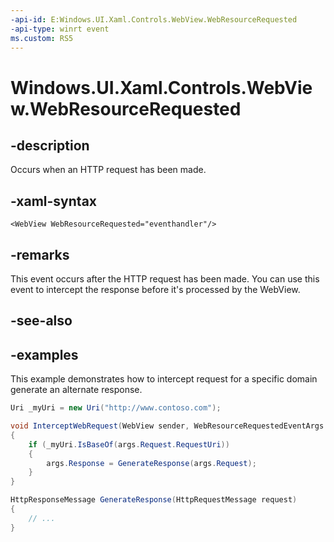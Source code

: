 ```yaml
---
-api-id: E:Windows.UI.Xaml.Controls.WebView.WebResourceRequested
-api-type: winrt event
ms.custom: RS5
---
```


<!-- Event syntax.
public event TypedEventHandler WebResourceRequested<WebView, WebViewWebResourceRequestedEventArgs>
-->

# Windows.UI.Xaml.Controls.WebView.WebResourceRequested

## -description

Occurs when an HTTP request has been made.

## -xaml-syntax

```xaml
<WebView WebResourceRequested="eventhandler"/>
```

## -remarks

This event occurs after the HTTP request has been made. You can use this event to intercept the response before it's processed by the WebView.

## -see-also

## -examples

This example demonstrates how to intercept request for a specific domain generate an alternate response.

```csharp
Uri _myUri = new Uri("http://www.contoso.com");

void InterceptWebRequest(WebView sender, WebResourceRequestedEventArgs args)
{
    if (_myUri.IsBaseOf(args.Request.RequestUri))
    {
        args.Response = GenerateResponse(args.Request);
    }
}

HttpResponseMessage GenerateResponse(HttpRequestMessage request)
{
    // ...
}
```
